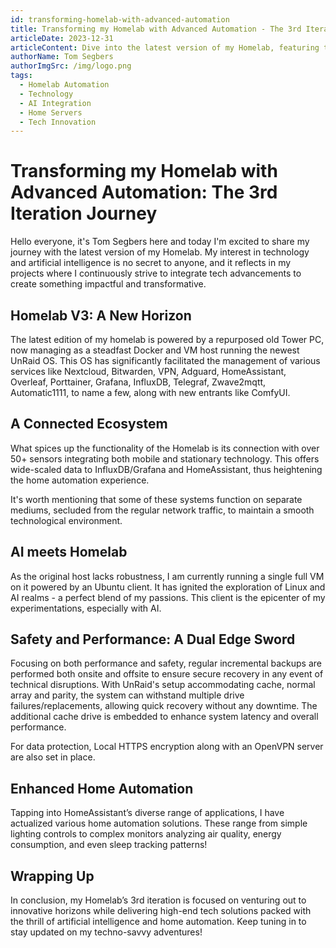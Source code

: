 ```yaml
---
id: transforming-homelab-with-advanced-automation
title: Transforming my Homelab with Advanced Automation - The 3rd Iteration Journey
articleDate: 2023-12-31
articleContent: Dive into the latest version of my Homelab, featuring the integration of AI and advanced automation buzzing with high-end technology. Join me as I take you through my passion-filled journey of unending innovation in the realm of home servers automation.
authorName: Tom Segbers
authorImgSrc: /img/logo.png
tags:
  - Homelab Automation
  - Technology
  - AI Integration
  - Home Servers
  - Tech Innovation
---
```


# Transforming my Homelab with Advanced Automation: The 3rd Iteration Journey

Hello everyone, it's Tom Segbers here and today I'm excited to share my journey with the latest version of my Homelab.
My interest in technology and artificial intelligence is no secret to anyone, and it reflects in my projects where I
continuously strive to integrate tech advancements to create something impactful and transformative.

## Homelab V3: A New Horizon

The latest edition of my homelab is powered by a repurposed old Tower PC, now managing as a steadfast Docker and VM host
running the newest UnRaid OS. This OS has significantly facilitated the management of various services like Nextcloud,
Bitwarden, VPN, Adguard, HomeAssistant, Overleaf, Porttainer, Grafana, InfluxDB, Telegraf,
Zwave2mqtt, Automatic1111, to name a few, along with new entrants like ComfyUI.

## A Connected Ecosystem

What spices up the functionality of the Homelab is its connection with over 50+ sensors integrating both mobile and
stationary technology. This offers wide-scaled data to InfluxDB/Grafana and HomeAssistant, thus heightening the home
automation experience.

It's worth mentioning that some of these systems function on separate mediums, secluded from the regular network
traffic, to maintain a smooth technological environment.

## AI meets Homelab

As the original host lacks robustness, I am currently running a single full VM on it powered by an Ubuntu client. It has
ignited the exploration of Linux and AI realms - a perfect blend of my passions. This client is the epicenter of my
experimentations, especially with AI.

## Safety and Performance: A Dual Edge Sword

Focusing on both performance and safety, regular incremental backups are performed both onsite and offsite to ensure
secure recovery in any event of technical disruptions. With UnRaid's setup accommodating cache, normal array and parity,
the system can withstand multiple drive failures/replacements, allowing quick recovery without any downtime.
The additional cache drive is embedded to enhance system latency and overall performance.

For data protection, Local HTTPS encryption along with an OpenVPN server are also set in place.

## Enhanced Home Automation

Tapping into HomeAssistant’s diverse range of applications, I have actualized various home automation solutions. These
range from simple lighting controls to complex monitors analyzing air quality, energy consumption, and even sleep
tracking patterns!

## Wrapping Up

In conclusion, my Homelab’s 3rd iteration is focused on venturing out to innovative horizons while delivering high-end
tech solutions packed with the thrill of artificial intelligence and home automation. Keep tuning in to stay updated on
my techno-savvy adventures!

